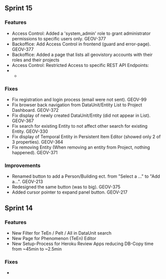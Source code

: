 ## Sprint 15
### Features
* Access Control: Added a 'system_admin' role to grant administrator permissions to specific users only. GEOV-377
* Backoffice: Add Access Control in frontend (guard and error-page). GEOV-377
* Backoffice: Added a page that lists all geovistory accounts with their roles and their projects
* Access Control: Restricted Access to specific REST API Endpoints:
* * 

### Fixes
* Fix registration and login process (email were not sent). GEOV-99
* Fix browser back navigation from DataUnit/Entity List to Project Dashboard. GEOV-372
* Fix display of newly created DataUnit/Entity (did not appear in List). GEOV-367
* Fix search for existing Entity to not affect other search for existing Entity. GEOV-330
* Fix display of Temporal Entity in Persistent Item Editor (showed only 2 of 3 properties). GEOV-364
* Fix removing Entity (When removing an entity from Project, nothing happened). GEOV-371

### Improvements
* Renamed button to add a Person/Building ect. from "Select a ..." to "Add a...". GEOV-213 
* Redesigned the same button (was to big). GEOV-375 
* Added cursor pointer to expand panel button. GEOV-217


## Sprint 14
### Features
* New Filter for TeEn / PeIt / All in DataUnit search 
* New Page for Phenomenon (TeEn) Editor 
* New Setup-Process for Heroku Review Apps reducing DB-Copy time from ~45min to ~2.5min

### Fixes
* 
